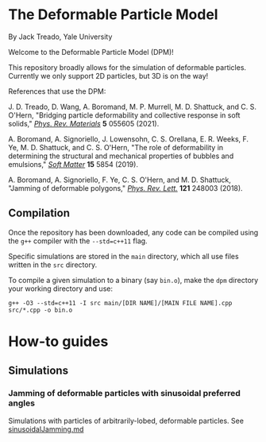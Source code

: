 # The Deformable Particle Model
By Jack Treado, Yale University

Welcome to the Deformable Particle Model (DPM)!

This repository broadly allows for the simulation of deformable particles. Currently we only support 2D particles, but 3D is on the way!



References that use the DPM:

J. D. Treado, D. Wang, A. Boromand, M. P. Murrell, M. D. Shattuck, and C. S. O'Hern, "Bridging particle deformability and collective response in soft solids," [_Phys. Rev. Materials_](https://journals.aps.org/prmaterials/abstract/10.1103/PhysRevMaterials.5.055605) **5** 055605 (2021).

A. Boromand, A. Signoriello, J. Lowensohn, C. S. Orellana, E. R. Weeks, F. Ye, M. D. Shattuck, and C. S. O'Hern, "The role of deformability in determining the structural and mechanical properties of bubbles and emulsions," [_Soft Matter_](https://pubs.rsc.org/en/content/articlelanding/2019/sm/c9sm00775j#!divAbstract) **15** 5854 (2019).

A. Boromand, A. Signoriello, F. Ye, C. S. O'Hern, and M. D. Shattuck, "Jamming of deformable polygons," [_Phys. Rev. Lett._](https://journals.aps.org/prl/abstract/10.1103/PhysRevLett.121.248003) **121** 248003 (2018).


## Compilation

Once the repository has been downloaded, any code can be compiled using the `g++` compiler with the `--std=c++11` flag.

Specific simulations are stored in the `main` directory, which all use files written in the `src` directory.

To compile a given simulation to a binary (say `bin.o`), make the `dpm` directory your working directory and use:

`g++ -O3 --std=c++11 -I src main/[DIR NAME]/[MAIN FILE NAME].cpp src/*.cpp -o bin.o`



# How-to guides

## Simulations

### Jamming of deformable particles with sinusoidal preferred angles

Simulations with particles of arbitrarily-lobed, deformable particles. See [sinusoidalJamming.md](howto/sims/sinusoidalJamming.md)










